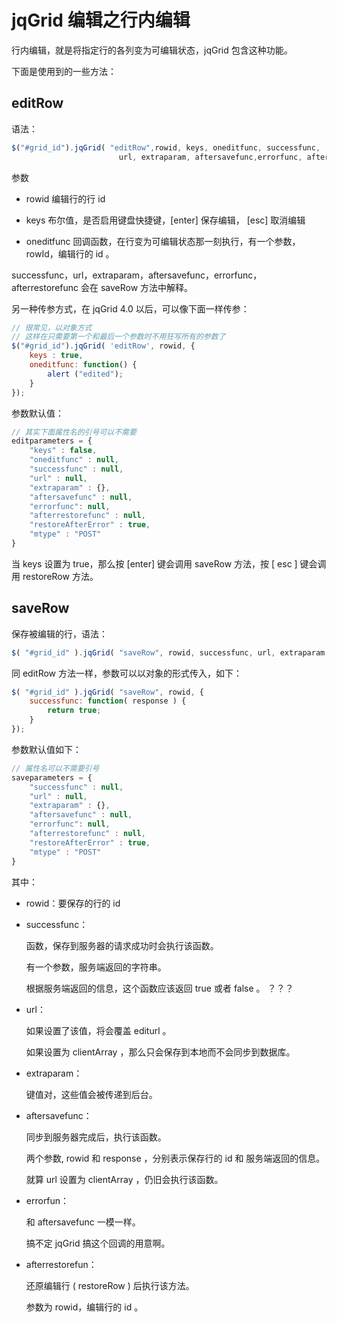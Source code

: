 # jqGrid 编辑之行内编辑

行内编辑，就是将指定行的各列变为可编辑状态，jqGrid 包含这种功能。

下面是使用到的一些方法：

## editRow
语法：

```js
$("#grid_id").jqGrid( "editRow",rowid, keys, oneditfunc, successfunc, 
                        url, extraparam, aftersavefunc,errorfunc, afterrestorefunc);
```

参数

* rowid 编辑行的行 id 

* keys 布尔值，是否启用键盘快捷键，[enter] 保存编辑， [esc] 取消编辑

* oneditfunc 回调函数，在行变为可编辑状态那一刻执行，有一个参数，rowId，编辑行的 id 。

successfunc，url，extraparam，aftersavefunc，errorfunc，afterrestorefunc 会在 saveRow 方法中解释。

另一种传参方式，在 jqGrid 4.0 以后，可以像下面一样传参：

```js
// 很常见，以对象方式
// 这样在只需要第一个和最后一个参数时不用狂写所有的参数了
$("#grid_id").jqGrid( 'editRow', rowid, { 
    keys : true, 
    oneditfunc: function() {
        alert ("edited"); 
    }
});
```

参数默认值：

```js
// 其实下面属性名的引号可以不需要
editparameters = {
    "keys" : false,
    "oneditfunc" : null,
    "successfunc" : null,
    "url" : null,
    "extraparam" : {},
    "aftersavefunc" : null,
    "errorfunc": null,
    "afterrestorefunc" : null,
    "restoreAfterError" : true,
    "mtype" : "POST"
}
```

当 keys 设置为 true，那么按 [enter] 键会调用 saveRow 方法，按 [ esc ] 键会调用 restoreRow 方法。


## saveRow

保存被编辑的行，语法：

```js
$( "#grid_id" ).jqGrid( "saveRow", rowid, successfunc, url, extraparam, aftersavefunc, errorfunc, afterrestorefunc );
```

同 editRow 方法一样，参数可以以对象的形式传入，如下：

```js
$( "#grid_id" ).jqGrid( "saveRow", rowid, { 
    successfunc: function( response ) {
        return true; 
    }
});
```

参数默认值如下：

```js
// 属性名可以不需要引号
saveparameters = {
    "successfunc" : null,
    "url" : null,
    "extraparam" : {},
    "aftersavefunc" : null,
    "errorfunc": null,
    "afterrestorefunc" : null,
    "restoreAfterError" : true,
    "mtype" : "POST"
}
```

其中：

* rowid：要保存的行的 id 

* successfunc：

    函数，保存到服务器的请求成功时会执行该函数。

    有一个参数，服务端返回的字符串。

    根据服务端返回的信息，这个函数应该返回 true 或者 false 。 ？？？

* url： 
    
    如果设置了该值，将会覆盖 editurl 。

    如果设置为 clientArray ，那么只会保存到本地而不会同步到数据库。

* extraparam： 
    
    键值对，这些值会被传递到后台。

* aftersavefunc：
    
    同步到服务器完成后，执行该函数。

    两个参数, rowid 和 response ，分别表示保存行的 id 和 服务端返回的信息。

    就算 url 设置为 clientArray ，仍旧会执行该函数。

* errorfun：
    
    和 aftersavefunc 一模一样。

    搞不定 jqGrid 搞这个回调的用意啊。

* afterrestorefun：
    
    还原编辑行 ( restoreRow ) 后执行该方法。

    参数为 rowid，编辑行的 id 。
